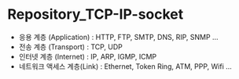 # Repository_TCP-IP-socket

* 응용 계층 (Application) : HTTP, FTP, SMTP, DNS, RIP, SNMP …
* 전송 계층 (Transport) : TCP, UDP
* 인터넷 계층 (Internet) : IP, ARP, IGMP, ICMP
* 네트워크 액세스 계층(Link) : Ethernet, Token Ring, ATM, PPP, Wifi …
